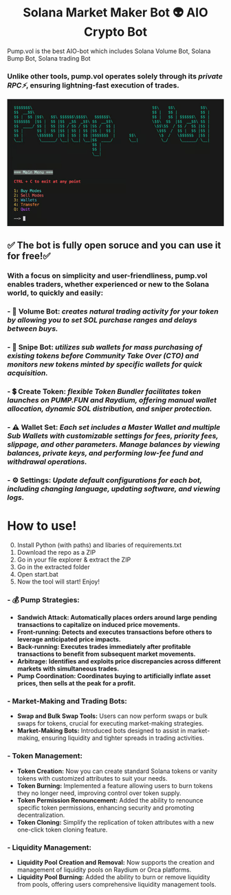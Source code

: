 <h1  align="center"> Solana Market Maker Bot 👽 AIO Crypto Bot </h1>

Pump.vol is the best AIO-bot which includes Solana Volume Bot, Solana Bump Bot, Solana trading Bot


### Unlike other tools, pump.vol operates solely through its *private RPC⚡*, ensuring lightning-fast execution of trades.

![logo](readme/logo.jpg)

## ✅ The bot is fully open soruce and you can use it for free!✅


### With a focus on simplicity and user-friendliness, pump.vol enables traders, whether experienced or new to the Solana world, to quickly and easily:

### - **💎 Volume Bot**: *creates natural trading activity for your token by allowing you to set SOL purchase ranges and delays between buys.*
### - **🎯 Snipe Bot**: *utilizes sub wallets for mass purchasing of existing tokens before Community Take Over (CTO) and monitors new tokens minted by specific wallets for quick acquisition.*
### - **💲 Create Token**: *flexible Token Bundler facilitates token launches on PUMP.FUN and Raydium, offering manual wallet allocation, dynamic SOL distribution, and sniper protection.*
### - **⚠️ Wallet Set**: *Each set includes a Master Wallet and multiple Sub Wallets with customizable settings for fees, priority fees, slippage, and other parameters. Manage balances by viewing balances, private keys, and performing low-fee fund and withdrawal operations.*
### - **⚙️ Settings**: *Update default configurations for each bot, including changing language, updating software, and viewing logs.*

# How to use!

0. Install Python (with paths) and libaries of requirements.txt
1. Download the repo as a ZIP
2. Go in your file explorer & extract the ZIP
3. Go in the extracted folder
4. Open start.bat
5. Now the tool will start! Enjoy!

### - **💰 Pump Strategies**: 
- **Sandwich Attack: Automatically places orders around large pending transactions to capitalize on induced price movements.**
- **Front-running: Detects and executes transactions before others to leverage anticipated price impacts.**
- **Back-running: Executes trades immediately after profitable transactions to benefit from subsequent market movements.**
- **Arbitrage: Identifies and exploits price discrepancies across different markets with simultaneous trades.**
- **Pump Coordination: Coordinates buying to artificially inflate asset prices, then sells at the peak for a profit.**

### - **Market-Making and Trading Bots:**

- **Swap and Bulk Swap Tools:** Users can now perform swaps or bulk swaps for tokens, crucial for executing market-making strategies.
- **Market-Making Bots:** Introduced bots designed to assist in market-making, ensuring liquidity and tighter spreads in trading activities.

### - **Token Management:**

- **Token Creation:** Now you can create standard Solana tokens or vanity tokens with customized attributes to suit your needs.
- **Token Burning:** Implemented a feature allowing users to burn tokens they no longer need, improving control over token supply.
- **Token Permission Renouncement:** Added the ability to renounce specific token permissions, enhancing security and promoting decentralization.
- **Token Cloning:** Simplify the replication of token attributes with a new one-click token cloning feature.

### - **Liquidity Management:**

- **Liquidity Pool Creation and Removal:** Now supports the creation and management of liquidity pools on Raydium or Orca platforms.
- **Liquidity Pool Burning:** Added the ability to burn or remove liquidity from pools, offering users comprehensive liquidity management tools.


